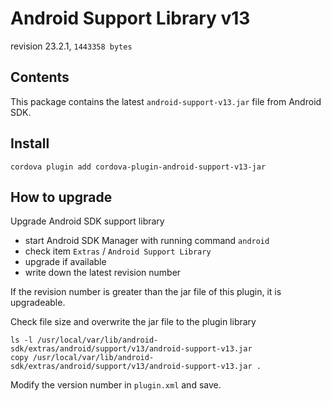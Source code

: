 # Android Support Library v13

revision 23.2.1, `1443358 bytes`

## Contents

This package contains the latest `android-support-v13.jar` file from Android SDK.

## Install

```
cordova plugin add cordova-plugin-android-support-v13-jar
```

## How to upgrade

Upgrade Android SDK support library

- start Android SDK Manager with running command `android`
- check item `Extras` / `Android Support Library`
- upgrade if available
- write down the latest revision number

If the revision number is greater than the jar file of this plugin, it is upgradeable.

Check file size and overwrite the jar file to the plugin library

```
ls -l /usr/local/var/lib/android-sdk/extras/android/support/v13/android-support-v13.jar
copy /usr/local/var/lib/android-sdk/extras/android/support/v13/android-support-v13.jar .
```

Modify the version number in `plugin.xml` and save.
